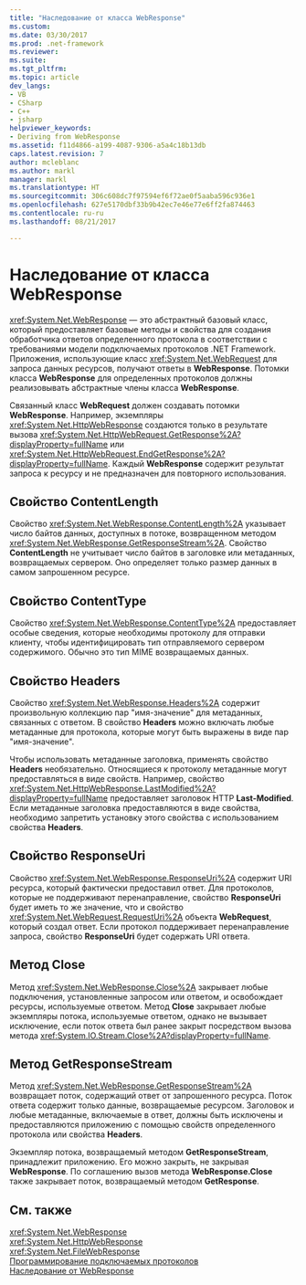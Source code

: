 ```yaml
---
title: "Наследование от класса WebResponse"
ms.custom: 
ms.date: 03/30/2017
ms.prod: .net-framework
ms.reviewer: 
ms.suite: 
ms.tgt_pltfrm: 
ms.topic: article
dev_langs:
- VB
- CSharp
- C++
- jsharp
helpviewer_keywords:
- Deriving from WebResponse
ms.assetid: f11d4866-a199-4087-9306-a5a4c18b13db
caps.latest.revision: 7
author: mcleblanc
ms.author: markl
manager: markl
ms.translationtype: HT
ms.sourcegitcommit: 306c608dc7f97594ef6f72ae0f5aaba596c936e1
ms.openlocfilehash: 627e5170dbf33b9b42ec7e46e77e6ff2fa874463
ms.contentlocale: ru-ru
ms.lasthandoff: 08/21/2017

---
```

# <a name="deriving-from-webresponse"></a>Наследование от класса WebResponse
<xref:System.Net.WebResponse> — это абстрактный базовый класс, который предоставляет базовые методы и свойства для создания обработчика ответов определенного протокола в соответствии с требованиями модели подключаемых протоколов .NET Framework. Приложения, использующие класс <xref:System.Net.WebRequest> для запроса данных ресурсов, получают ответы в **WebResponse**. Потомки класса **WebResponse** для определенных протоколов должны реализовывать абстрактные члены класса **WebResponse**.  
  
 Связанный класс **WebRequest** должен создавать потомки **WebResponse**. Например, экземпляры <xref:System.Net.HttpWebResponse> создаются только в результате вызова <xref:System.Net.HttpWebRequest.GetResponse%2A?displayProperty=fullName> или <xref:System.Net.HttpWebRequest.EndGetResponse%2A?displayProperty=fullName>. Каждый **WebResponse** содержит результат запроса к ресурсу и не предназначен для повторного использования.  
  
## <a name="contentlength-property"></a>Свойство ContentLength  
 Свойство <xref:System.Net.WebResponse.ContentLength%2A> указывает число байтов данных, доступных в потоке, возвращенном методом <xref:System.Net.WebResponse.GetResponseStream%2A>. Свойство **ContentLength** не учитывает число байтов в заголовке или метаданных, возвращаемых сервером. Оно определяет только размер данных в самом запрошенном ресурсе.  
  
## <a name="contenttype-property"></a>Свойство ContentType  
 Свойство <xref:System.Net.WebResponse.ContentType%2A> предоставляет особые сведения, которые необходимы протоколу для отправки клиенту, чтобы идентифицировать тип отправляемого сервером содержимого. Обычно это тип MIME возвращаемых данных.  
  
## <a name="headers-property"></a>Свойство Headers  
 Свойство <xref:System.Net.WebResponse.Headers%2A> содержит произвольную коллекцию пар "имя-значение" для метаданных, связанных с ответом. В свойство **Headers** можно включать любые метаданные для протокола, которые могут быть выражены в виде пар "имя-значение".  
  
 Чтобы использовать метаданные заголовка, применять свойство **Headers** необязательно. Относящиеся к протоколу метаданные могут предоставляться в виде свойств. Например, свойство <xref:System.Net.HttpWebResponse.LastModified%2A?displayProperty=fullName> предоставляет заголовок HTTP **Last-Modified**. Если метаданные заголовка предоставляются в виде свойства, необходимо запретить установку этого свойства с использованием свойства **Headers**.  
  
## <a name="responseuri-property"></a>Свойство ResponseUri  
 Свойство <xref:System.Net.WebResponse.ResponseUri%2A> содержит URI ресурса, который фактически предоставил ответ. Для протоколов, которые не поддерживают перенаправление, свойство **ResponseUri** будет иметь то же значение, что и свойство <xref:System.Net.WebRequest.RequestUri%2A> объекта **WebRequest**, который создал ответ. Если протокол поддерживает перенаправление запроса, свойство **ResponseUri** будет содержать URI ответа.  
  
## <a name="close-method"></a>Метод Close  
 Метод <xref:System.Net.WebResponse.Close%2A> закрывает любые подключения, установленные запросом или ответом, и освобождает ресурсы, используемые ответом. Метод **Close** закрывает любые экземпляры потока, используемые ответом, однако не вызывает исключение, если поток ответа был ранее закрыт посредством вызова метода <xref:System.IO.Stream.Close%2A?displayProperty=fullName>.  
  
## <a name="getresponsestream-method"></a>Метод GetResponseStream  
 Метод <xref:System.Net.WebResponse.GetResponseStream%2A> возвращает поток, содержащий ответ от запрошенного ресурса. Поток ответа содержит только данные, возвращаемые ресурсом. Заголовок и любые метаданные, включаемые в ответ, должны быть исключены и предоставляются приложению с помощью свойств определенного протокола или свойства **Headers**.  
  
 Экземпляр потока, возвращаемый методом **GetResponseStream**, принадлежит приложению. Его можно закрыть, не закрывая **WebResponse**. По соглашению вызов метода **WebResponse.Close** также закрывает поток, возвращаемый методом **GetResponse**.  
  
## <a name="see-also"></a>См. также  
 <xref:System.Net.WebResponse>   
 <xref:System.Net.HttpWebResponse>   
 <xref:System.Net.FileWebResponse>   
 [Программирование подключаемых протоколов](../../../docs/framework/network-programming/programming-pluggable-protocols.md)   
 [Наследование от WebResponse](../../../docs/framework/network-programming/deriving-from-webrequest.md)

